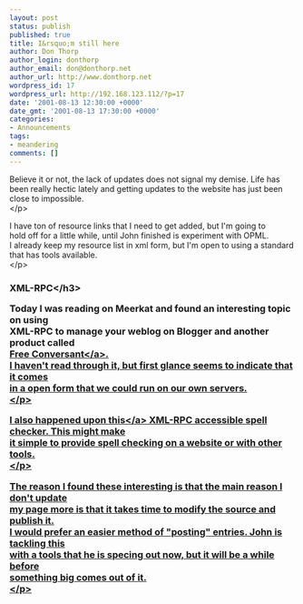 ```yaml
---
layout: post
status: publish
published: true
title: I&rsquo;m still here
author: Don Thorp
author_login: donthorp
author_email: don@donthorp.net
author_url: http://www.donthorp.net
wordpress_id: 17
wordpress_url: http://192.168.123.112/?p=17
date: '2001-08-13 12:30:00 +0000'
date_gmt: '2001-08-13 17:30:00 +0000'
categories:
- Announcements
tags:
- meandering
comments: []
---
```

<p>
					Believe it or not, the lack of updates does not signal my demise. Life has<br />
					been really hectic lately and getting updates to the website has just been<br />
					close to impossible.<br />
				<&#47;p></p>
<p>
					I have ton of resource links that I need to get added, but I'm going to<br />
					hold off for a little while, until John finished is experiment with OPML.<br />
					I already keep my resource list in xml form, but I'm open to using a standard<br />
					that has tools available.<br />
				<&#47;p></p>
<h3>XML-RPC<&#47;h3></p>
<p>
					Today I was reading on Meerkat and found an interesting topic on using<br />
					XML-RPC to manage your weblog on Blogger and another product called<br />
					<a href="http:&#47;&#47;www.free-conversant.com&#47;" target="_blank">Free Conversant<&#47;a>.<br />
					I haven't read through it, but first glance seems to indicate that it comes<br />
					in a open form that we could run on our own servers.<br />
				<&#47;p></p>
<p>
					I also happened upon <a href="http:&#47;&#47;www.stuffeddog.com&#47;speller&#47;index.htm" target="_blank">this<&#47;a> XML-RPC accessible spell checker. This might make<br />
					it simple to provide spell checking on a website or with other tools.<br />
				<&#47;p></p>
<p>
					The reason I found these interesting is that the main reason I don't update<br />
					my page more is that it takes time to modify the source and publish it.<br />
					I would prefer an easier method of "posting" entries. John is tackling this<br />
					with a tools that he is specing out now, but it will be a while before<br />
					something big comes out of it.<br />
				<&#47;p></p>

